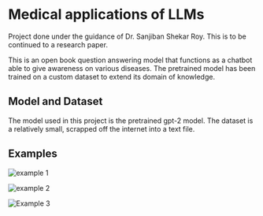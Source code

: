 # Medical applications of LLMs

Project done under the guidance of Dr. Sanjiban Shekar Roy. This is to be continued to a research paper.

This is an open book question answering model that functions as a chatbot able to give awareness on various diseases. The pretrained model has been trained on a custom dataset to extend its domain of knowledge.

## Model and Dataset

The model used in this project is the pretrained gpt-2 model. The dataset is a relatively small, scrapped off the internet into a text file.

## Examples

![example 1](https://i.imgur.com/qOC0AxE.png)

![example 2](https://i.imgur.com/Ka5nm2J.png)

![Example 3](https://i.imgur.com/CsX5UFw.png)
